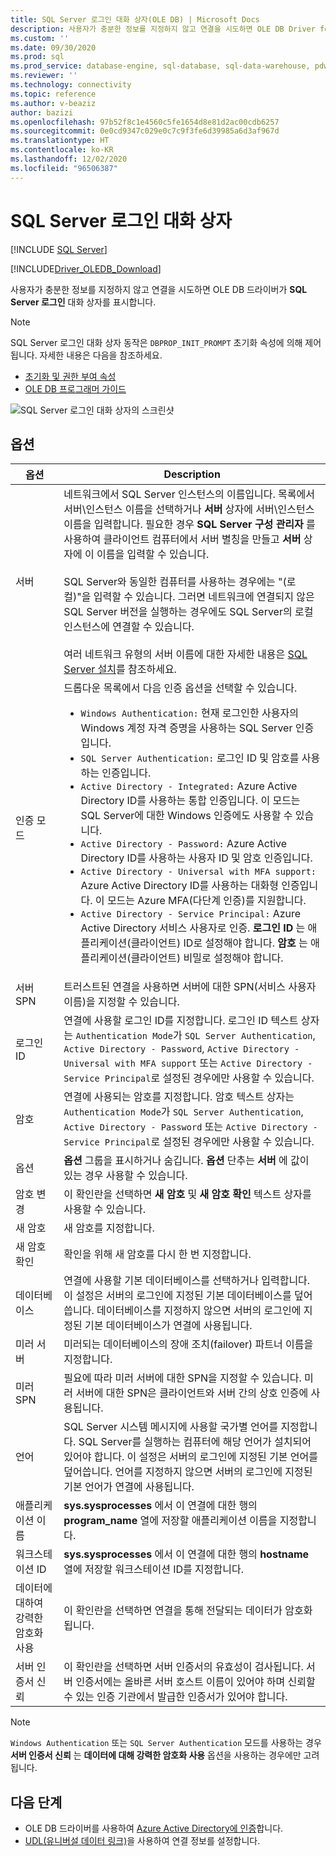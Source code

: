```yaml
---
title: SQL Server 로그인 대화 상자(OLE DB) | Microsoft Docs
description: 사용자가 충분한 정보를 지정하지 않고 연결을 시도하면 OLE DB Driver for SQL Server가 SQL Server 로그인 대화 상자를 표시합니다.
ms.custom: ''
ms.date: 09/30/2020
ms.prod: sql
ms.prod_service: database-engine, sql-database, sql-data-warehouse, pdw
ms.reviewer: ''
ms.technology: connectivity
ms.topic: reference
ms.author: v-beaziz
author: bazizi
ms.openlocfilehash: 97b52f8c1e4560c5fe1654d8e81d2ac00cdb6257
ms.sourcegitcommit: 0e0cd9347c029e0c7c9f3fe6d39985a6d3af967d
ms.translationtype: HT
ms.contentlocale: ko-KR
ms.lasthandoff: 12/02/2020
ms.locfileid: "96506387"
---
```

# <a name="sql-server-login-dialog-box"></a>SQL Server 로그인 대화 상자
[!INCLUDE [SQL Server](../../../includes/applies-to-version/sql-asdb-asdbmi-asa-pdw.md)]

[!INCLUDE[Driver_OLEDB_Download](../../../includes/driver_oledb_download.md)]

사용자가 충분한 정보를 지정하지 않고 연결을 시도하면 OLE DB 드라이버가 **SQL Server 로그인** 대화 상자를 표시합니다.

> [!NOTE]  
> SQL Server 로그인 대화 상자 동작은 `DBPROP_INIT_PROMPT` 초기화 속성에 의해 제어됩니다. 자세한 내용은 다음을 참조하세요.
> - [초기화 및 권한 부여 속성](../ole-db-data-source-objects/initialization-and-authorization-properties.md)
> - [OLE DB 프로그래머 가이드](/previous-versions/windows/desktop/ms714342(v=vs.85))

![SQL Server 로그인 대화 상자의 스크린샷](../media/sql-server-login-dialog.png)

## <a name="options"></a>옵션
|옵션|Description|
|---   |---        |
|서버|네트워크에서 SQL Server 인스턴스의 이름입니다. 목록에서 서버\인스턴스 이름을 선택하거나 **서버** 상자에 서버\인스턴스 이름을 입력합니다. 필요한 경우 **SQL Server 구성 관리자** 를 사용하여 클라이언트 컴퓨터에서 서버 별칭을 만들고 **서버** 상자에 이 이름을 입력할 수 있습니다. <br/><br/>SQL Server와 동일한 컴퓨터를 사용하는 경우에는 "(로컬)"을 입력할 수 있습니다. 그러면 네트워크에 연결되지 않은 SQL Server 버전을 실행하는 경우에도 SQL Server의 로컬 인스턴스에 연결할 수 있습니다.<br/><br/>여러 네트워크 유형의 서버 이름에 대한 자세한 내용은 [SQL Server 설치](../../../database-engine/install-windows/install-sql-server.md)를 참조하세요.|
|인증 모드|드롭다운 목록에서 다음 인증 옵션을 선택할 수 있습니다.<br/><ul><li>`Windows Authentication:` 현재 로그인한 사용자의 Windows 계정 자격 증명을 사용하는 SQL Server 인증입니다.</li><li>`SQL Server Authentication:` 로그인 ID 및 암호를 사용하는 인증입니다.</li><li>`Active Directory - Integrated:` Azure Active Directory ID를 사용하는 통합 인증입니다. 이 모드는 SQL Server에 대한 Windows 인증에도 사용할 수 있습니다.</li><li>`Active Directory - Password:` Azure Active Directory ID를 사용하는 사용자 ID 및 암호 인증입니다.</li><li>`Active Directory - Universal with MFA support:` Azure Active Directory ID를 사용하는 대화형 인증입니다. 이 모드는 Azure MFA(다단계 인증)를 지원합니다.</li><li>`Active Directory - Service Principal:` Azure Active Directory 서비스 사용자로 인증. **로그인 ID** 는 애플리케이션(클라이언트) ID로 설정해야 합니다. **암호** 는 애플리케이션(클라이언트) 비밀로 설정해야 합니다.</li></ul>|
|서버 SPN|트러스트된 연결을 사용하면 서버에 대한 SPN(서비스 사용자 이름)을 지정할 수 있습니다.|
|로그인 ID|연결에 사용할 로그인 ID를 지정합니다. 로그인 ID 텍스트 상자는 `Authentication Mode`가 `SQL Server Authentication`, `Active Directory - Password`, `Active Directory - Universal with MFA support` 또는 `Active Directory - Service Principal`로 설정된 경우에만 사용할 수 있습니다.|
|암호|연결에 사용되는 암호를 지정합니다. 암호 텍스트 상자는 `Authentication Mode`가 `SQL Server Authentication`, `Active Directory - Password` 또는 `Active Directory - Service Principal`로 설정된 경우에만 사용할 수 있습니다.|
|옵션|**옵션** 그룹을 표시하거나 숨깁니다. **옵션** 단추는 **서버** 에 값이 있는 경우 사용할 수 있습니다.|
|암호 변경|이 확인란을 선택하면 **새 암호** 및 **새 암호 확인** 텍스트 상자를 사용할 수 있습니다.|
|새 암호|새 암호를 지정합니다.|
|새 암호 확인|확인을 위해 새 암호를 다시 한 번 지정합니다.|
|데이터베이스|연결에 사용할 기본 데이터베이스를 선택하거나 입력합니다. 이 설정은 서버의 로그인에 지정된 기본 데이터베이스를 덮어씁니다. 데이터베이스를 지정하지 않으면 서버의 로그인에 지정된 기본 데이터베이스가 연결에 사용됩니다.|
|미러 서버|미러되는 데이터베이스의 장애 조치(failover) 파트너 이름을 지정합니다.|
|미러 SPN|필요에 따라 미러 서버에 대한 SPN을 지정할 수 있습니다. 미러 서버에 대한 SPN은 클라이언트와 서버 간의 상호 인증에 사용됩니다.|
|언어|SQL Server 시스템 메시지에 사용할 국가별 언어를 지정합니다. SQL Server를 실행하는 컴퓨터에 해당 언어가 설치되어 있어야 합니다. 이 설정은 서버의 로그인에 지정된 기본 언어를 덮어씁니다. 언어를 지정하지 않으면 서버의 로그인에 지정된 기본 언어가 연결에 사용됩니다.|
|애플리케이션 이름|**sys.sysprocesses** 에서 이 연결에 대한 행의 **program_name** 열에 저장할 애플리케이션 이름을 지정합니다.|
|워크스테이션 ID|**sys.sysprocesses** 에서 이 연결에 대한 행의 **hostname** 열에 저장할 워크스테이션 ID를 지정합니다.|
|데이터에 대하여 강력한 암호화 사용|이 확인란을 선택하면 연결을 통해 전달되는 데이터가 암호화됩니다.|
|서버 인증서 신뢰|이 확인란을 선택하면 서버 인증서의 유효성이 검사됩니다. 서버 인증서에는 올바른 서버 호스트 이름이 있어야 하며 신뢰할 수 있는 인증 기관에서 발급한 인증서가 있어야 합니다.|

> [!NOTE]  
> `Windows Authentication` 또는 `SQL Server Authentication` 모드를 사용하는 경우 **서버 인증서 신뢰** 는 **데이터에 대해 강력한 암호화 사용** 옵션을 사용하는 경우에만 고려됩니다.

## <a name="next-steps"></a>다음 단계
- OLE DB 드라이버를 사용하여 [Azure Active Directory에 인증](../features/using-azure-active-directory.md)합니다.
- [UDL(유니버설 데이터 링크)](data-link-pages.md)을 사용하여 연결 정보를 설정합니다.